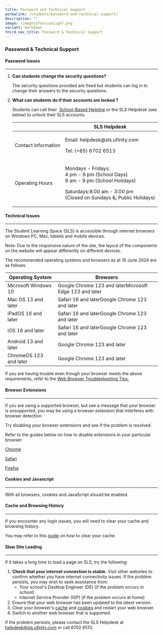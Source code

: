 ```yaml
---
title: Password and Technical Support
permalink: /students/password-and-technical-support/
description: ""
image: /images/FaviconLight.png
variant: markdown
third_nav_title: Password & Technical Support
---
```

<h3>Password &amp; Technical Support</h3>
<h4><span data-token-index="0">Password Issues</span></h4>
<hr>
<ol>
<li>
<p><strong>Can students change the security questions?</strong></p>
<p>The security questions provided are fixed but students can log in to change their answers to the security questions.</p>
</li>
<li>
<p><strong>What can students do if their accounts are locked ?</strong></p>
<p>Students can call their&nbsp; <a href="/students/password-and-technical-support/get-help-from-your-school/">School-Based Helpline</a> or the SLS Helpdesk (see below) to unlock their SLS accounts.</p>
<table>
<thead>
<tr>
	<th></th>
<th>SLS Helpdesk</th>
</tr>
</thead>
<tbody>
<tr>
<td>Contact Information</td>
<td><p>Email: helpdesk@sls.ufinity.com</p>
	<p>Tel: (+65) 6702 6513</p></td>
</tr>
<tr>
<td>Operating Hours</td>
<td><p>Mondays - Fridays:
	<br>4 pm - 9 pm (School Days)
	<br>9 am - 9 pm (School Holidays)</p>
	<p>Saturdays:9:00 am - 3:00 pm 
		<br>(Closed on Sundays &amp;; Public Holidays)</p></td>
</tr>
</tbody>
</table>
</li>
</ol>
<h4>Technical Issues</h4>
<hr>
<p>The Student Learning Space (SLS) is accessible through internet browsers on Windows PC, Mac, tablets and mobile devices.</p>
<p>Note: Due to the responsive nature of the site, the layout of the components on the website will appear differently on different devices.</p>
<p>The recommended operating systems and browsers as at 19 June 2024 are as follows:</p>
<table>
<thead>
<tr>
<th>Operating System</th>
<th>Browsers</th>
</tr>
</thead>
<tbody>
<tr>
<td>Microsoft Windows 10</td>
<td>Google Chrome 123 and laterMicrosoft Edge 123 and later</td>
</tr>
<tr>
<td>Mac OS 13 and later</td>
<td>Safari 16 and laterGoogle Chrome 123 and later</td>
</tr>
<tr>
<td>iPadOS 16 and later</td>
<td>Safari 16 and laterGoogle Chrome 123 and later</td>
</tr>
<tr>
<td>iOS 16 and later</td>
<td>Safari 16 and laterGoogle Chrome 123 and later</td>
</tr>
<tr>
<td>Android 13 and later</td>
<td>Google Chrome 123 and later</td>
</tr>
<tr>
<td>ChromeOS 123 and later</td>
<td>Google Chrome 123 and later</td>
</tr>
</tbody>
</table>
<p>If you are having trouble even though your browser meets the above requirements, refer to the&nbsp;<a href="https://www.learning.moe.edu.sg/login-troubleshooting/technical-issues/web-browser-troubleshooting-tips/">Web Browser Troubleshooting Tips.</a></p>
<h4>Browser Extensions</h4>
<hr>
<p>If you are using a supported browser, but see a message that your browser is unsupported, you may be using a browser extension that interferes with browser detection.</p>
<p>Try disabling your browser extensions and see if the problem is resolved.</p>
<p>Refer to the guides below on how to disable extensions in your particular browser:</p>
<p><a href="https://support.google.com/chrome_webstore/answer/2664769">Chrome</a></p>
<p><a href="https://support.apple.com/en-us/HT203051">Safari</a></p>
<p><a href="https://support.mozilla.org/en-US/kb/disable-or-remove-add-ons">Firefox</a></p>
<h4>Cookies and Javascript</h4>
<hr>
<p>With all browsers, cookies and JavaScript should be enabled.</p>
<h4>Cache and Browsing History</h4>
<hr>
<p>If you encounter any login issues, you will need to clear your cache and browsing history.</p>
<p>You may refer to this&nbsp;<a href="https://www.learning.moe.edu.sg/files/Login%20Troubleshooting/Clear-Cache.pdf">guide</a>&nbsp;on how to clear your cache.</p>
<h4>Slow Site Loading</h4>
<hr>
<p>If it takes a long time to load a page on SLS, try the following:</p>
<ol>
<li><strong>Check that your internet connection is stable.</strong>&nbsp;Visit other websites to confirm whether you have internet connectivity issues. If the problem persists, you may wish to seek assistance from:
<ul>
<li>Your school's Desktop Engineer (DE) (if the problem occurs in school)</li>
<li>Internet Service Provider (ISP) (if the problem occurs at home)</li>
</ul>
</li>
<li>Ensure that your web browser has been updated to the latest version.</li>
<li>Clear your browser's&nbsp;<a href="https://www.wikihow.com/Clear-Your-Browser%27s-Cache">cache</a>&nbsp;and&nbsp;<a href="https://www.wikihow.com/Clear-Your-Browser%27s-Cookies">cookies</a>&nbsp;and restart your web browser.</li>
<li>Switch to another web browser that is supported.</li>
</ol>
<p>If the problem persists, please contact the SLS Helpdesk at <a href="mailto:helpdesk@sls.ufinity.com">helpdesk@sls.ufinity.com</a> or call 6702 6513.</p>
<p>&nbsp;</p>